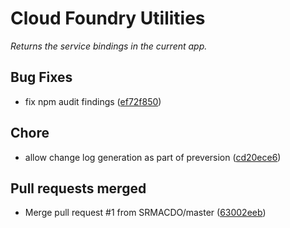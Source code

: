 # Cloud Foundry Utilities

_Returns the service bindings in the current app._



## Bug Fixes
  - fix npm audit findings
  ([ef72f850](https://github.platforms.engineering/velocity/cloud-foundry/commit/ef72f850ba784c43ad7af3578e8c77c09f7e6703))




## Chore
  - allow change log generation as part of preversion
  ([cd20ece6](https://github.platforms.engineering/velocity/cloud-foundry/commit/cd20ece6d6d20738c17f719cf1518ab39b0d31af))




## Pull requests merged
  - Merge pull request #1 from SRMACDO/master
  ([63002eeb](https://github.platforms.engineering/velocity/cloud-foundry/commit/63002eebc6723b9e318f06f44fb86b0f7b895b92))






